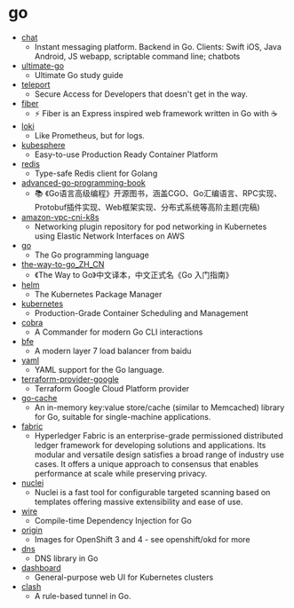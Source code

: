 # go
- [chat](https://github.com/tinode/chat)
  - Instant messaging platform. Backend in Go. Clients: Swift iOS, Java Android, JS webapp, scriptable command line; chatbots
- [ultimate-go](https://github.com/hoanhan101/ultimate-go)
  - Ultimate Go study guide
- [teleport](https://github.com/gravitational/teleport)
  - Secure Access for Developers that doesn't get in the way.
- [fiber](https://github.com/gofiber/fiber)
  - ⚡️ Fiber is an Express inspired web framework written in Go with ☕️
- [loki](https://github.com/grafana/loki)
  - Like Prometheus, but for logs.
- [kubesphere](https://github.com/kubesphere/kubesphere)
  - Easy-to-use Production Ready Container Platform
- [redis](https://github.com/go-redis/redis)
  - Type-safe Redis client for Golang
- [advanced-go-programming-book](https://github.com/chai2010/advanced-go-programming-book)
  - 📚 《Go语言高级编程》开源图书，涵盖CGO、Go汇编语言、RPC实现、Protobuf插件实现、Web框架实现、分布式系统等高阶主题(完稿)
- [amazon-vpc-cni-k8s](https://github.com/aws/amazon-vpc-cni-k8s)
  - Networking plugin repository for pod networking in Kubernetes using Elastic Network Interfaces on AWS
- [go](https://github.com/golang/go)
  - The Go programming language
- [the-way-to-go_ZH_CN](https://github.com/unknwon/the-way-to-go_ZH_CN)
  - 《The Way to Go》中文译本，中文正式名《Go 入门指南》
- [helm](https://github.com/helm/helm)
  - The Kubernetes Package Manager
- [kubernetes](https://github.com/kubernetes/kubernetes)
  - Production-Grade Container Scheduling and Management
- [cobra](https://github.com/spf13/cobra)
  - A Commander for modern Go CLI interactions
- [bfe](https://github.com/bfenetworks/bfe)
  - A modern layer 7 load balancer from baidu
- [yaml](https://github.com/go-yaml/yaml)
  - YAML support for the Go language.
- [terraform-provider-google](https://github.com/terraform-providers/terraform-provider-google)
  - Terraform Google Cloud Platform provider
- [go-cache](https://github.com/patrickmn/go-cache)
  - An in-memory key:value store/cache (similar to Memcached) library for Go, suitable for single-machine applications.
- [fabric](https://github.com/hyperledger/fabric)
  - Hyperledger Fabric is an enterprise-grade permissioned distributed ledger framework for developing solutions and applications. Its modular and versatile design satisfies a broad range of industry use cases. It offers a unique approach to consensus that enables performance at scale while preserving privacy.
- [nuclei](https://github.com/projectdiscovery/nuclei)
  - Nuclei is a fast tool for configurable targeted scanning based on templates offering massive extensibility and ease of use.
- [wire](https://github.com/google/wire)
  - Compile-time Dependency Injection for Go
- [origin](https://github.com/openshift/origin)
  - Images for OpenShift 3 and 4 - see openshift/okd for more
- [dns](https://github.com/miekg/dns)
  - DNS library in Go
- [dashboard](https://github.com/kubernetes/dashboard)
  - General-purpose web UI for Kubernetes clusters
- [clash](https://github.com/Dreamacro/clash)
  - A rule-based tunnel in Go.
